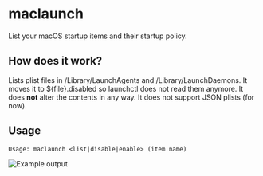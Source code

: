 # maclaunch
List your macOS startup items and their startup policy.

How does it work?
-------------
Lists plist files in /Library/LaunchAgents and /Library/LaunchDaemons. It moves it to ${file}.disabled so launchctl does not read them anymore.
It does **not** alter the contents in any way. It does not support JSON plists (for now).

Usage
-------------

`Usage: maclaunch <list|disable|enable> (item name)`

![Example output](https://i.imgur.com/VhHTJXJ.png)
